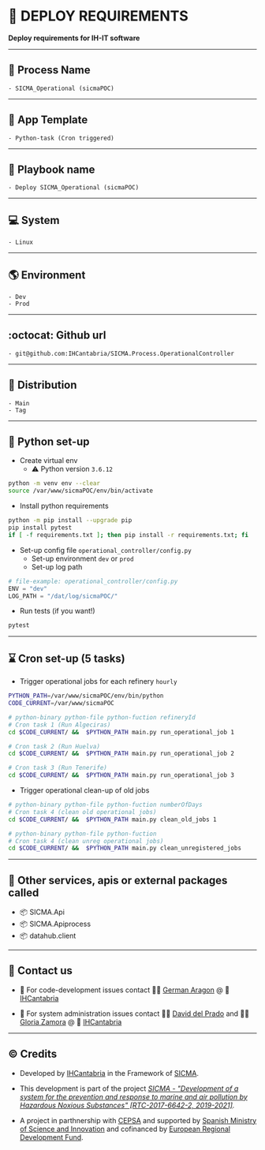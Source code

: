# :rocket: DEPLOY REQUIREMENTS

**Deploy requirements for IH-IT software**

---
## :bust_in_silhouette: Process Name

    - SICMA_Operational (sicmaPOC)

---
## :page_facing_up: App Template

    - Python-task (Cron triggered)

---
## :green_book: Playbook name

    - Deploy SICMA_Operational (sicmaPOC)

---
## :computer: System

    - Linux

---
## :earth_americas: Environment

    - Dev
    - Prod

---
## :octocat: Github url

    - git@github.com:IHCantabria/SICMA.Process.OperationalController

---
## :floppy_disk: Distribution

    - Main
    - Tag

---
## :snake: Python set-up

* Create virtual env
  * :warning: Python version `3.6.12`
```bash
python -m venv env --clear
source /var/www/sicmaPOC/env/bin/activate
```

* Install python requirements
```bash
python -m pip install --upgrade pip
pip install pytest
if [ -f requirements.txt ]; then pip install -r requirements.txt; fi
```
* Set-up config file `operational_controller/config.py`
  * Set-up environment `dev` or `prod` 
  * Set-up log path

```python 
# file-example: operational_controller/config.py
ENV = "dev"
LOG_PATH = "/dat/log/sicmaPOC/"
```

* Run tests (if you want!)
```bash
pytest
```

---
## :hourglass: Cron set-up (5 tasks)
* Trigger operational jobs for each refinery `hourly`
```bash
PYTHON_PATH=/var/www/sicmaPOC/env/bin/python
CODE_CURRENT=/var/www/sicmaPOC

# python-binary python-file python-fuction refineryId
# Cron task 1 (Run Algeciras)
cd $CODE_CURRENT/ &&  $PYTHON_PATH main.py run_operational_job 1

# Cron task 2 (Run Huelva)
cd $CODE_CURRENT/ &&  $PYTHON_PATH main.py run_operational_job 2

# Cron task 3 (Run Tenerife)
cd $CODE_CURRENT/ &&  $PYTHON_PATH main.py run_operational_job 3
```

* Trigger operational clean-up of old jobs
```bash
# python-binary python-file python-fuction numberOfDays
# Cron task 4 (clean old operational jobs)
cd $CODE_CURRENT/ &&  $PYTHON_PATH main.py clean_old_jobs 1

# python-binary python-file python-fuction
# Cron task 4 (clean unreg operational jobs)
cd $CODE_CURRENT/ &&  $PYTHON_PATH main.py clean_unregistered_jobs
```

---
## :calling: Other services, apis or external packages called
  * :package: SICMA.Api
  * :package: SICMA.Apiprocess
  * :package: datahub.client

---
## :incoming_envelope: Contact us
* :snake: For code-development issues contact :man_technologist: [German Aragon](https://ihcantabria.com/en/directorio-personal/investigador/german-aragon/) @ :office: [IHCantabria](https://github.com/IHCantabria)

* :key: For system administration issues contact :man_technologist: [David del Prado](https://ihcantabria.com/en/directorio-personal/tecnologo/david-del-prado-secadas/) and :woman_technologist: [Gloria Zamora](https://ihcantabria.com/en/directorio-personal/tecnologo/gloria-zamora/) @ :office: [IHCantabria](https://github.com/IHCantabria)

---
## :copyright: Credits
*  Developed by [IHCantabria](https://github.com/IHCantabria) in the Framework of [SICMA](https://sicma.ihcantabria.es/en/).

* This development is part of the project *[SICMA - "Development of a system for the prevention and response to marine and air pollution by Hazardous Noxious Substances" [RTC-2017-6642-2, 2019-2021]](https://sicma.ihcantabria.es/en/).*

* A project in parthnership with [CEPSA](https://www.cepsa.com/en) and supported by [Spanish Ministry of Science and Innovation](https://www.ciencia.gob.es/portal/site/MICINN?lang_choosen=en) and cofinanced by [European Regional Development Fund](https://ec.europa.eu/regional_policy/en/funding/erdf/).



